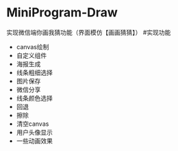 # MiniProgram-Draw
实现微信端你画我猜功能（界面模仿【画画猜猜】）
#实现功能
 - canvas绘制
 - 自定义组件
 - 海报生成
 - 线条粗细选择
 - 图片保存
 - 微信分享
 - 线条颜色选择
 - 回退
 - 擦除
 - 清空canvas
 - 用户头像显示
 - 一些动画效果
 

